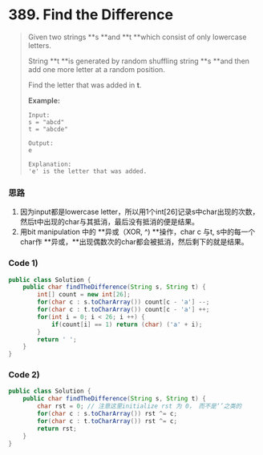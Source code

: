 # 389. Find the Difference

> Given two strings **s **and **t **which consist of only lowercase letters.
>
> String **t **is generated by random shuffling string **s **and then add one more letter at a random position.
>
> Find the letter that was added in **t**.
>
> **Example:**
>
> ```
> Input:
> s = "abcd"
> t = "abcde"
>
> Output:
> e
>
> Explanation:
> 'e' is the letter that was added.
> ```

### 思路

1. 因为input都是lowercase letter，所以用1个int\[26\]记录s中char出现的次数，然后t中出现的char与其抵消，最后没有抵消的便是结果。
2. 用bit manipulation 中的 **异或（XOR, ^\)  **操作，char c 与t, s中的每一个char作 **异或，**出现偶数次的char都会被抵消，然后剩下的就是结果。

### Code 1\)

```java
public class Solution {
    public char findTheDifference(String s, String t) {
        int[] count = new int[26];
        for(char c : s.toCharArray()) count[c - 'a'] --;
        for(char c : t.toCharArray()) count[c - 'a'] ++;
        for(int i = 0; i < 26; i ++) {
            if(count[i] == 1) return (char) ('a' + i);
        }
        return ' ';
    }
}
```

### Code 2\)

```java
public class Solution {
    public char findTheDifference(String s, String t) {
        char rst = 0; // 注意这里initialize rst 为 0， 而不是‘’之类的
        for(char c : s.toCharArray()) rst ^= c;
        for(char c : t.toCharArray()) rst ^= c;
        return rst;
    }
}
```



